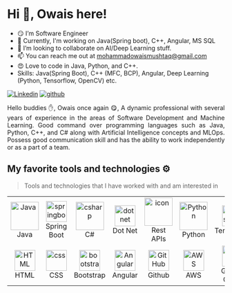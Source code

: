 <div class="d-flex flex-column justify-content-center align-items-center w-100" *ngIf="bio$ | async as bio">
    <div class="d-flex flex-column min-vh-95 justify-content-center align-items-center w-100">
            <h1>Hi 👋, <b>Owais here!</b></h1>
     
- :smirk: I’m Software Engineer
- 🌱 Currently, I'm working on Java(Spring boot), C++, Angular, MS SQL
- 💞️ I’m looking to collaborate on AI/Deep Learning stuff.
- 📫 You can reach me out at mohammadowaismushtaq@gmail.com
- :heart_eyes: Love to code in Java, Python, and C++.
- Skills: Java(Spring Boot), C++ (MFC, BCP), Angular, Deep Learning (Python, Tensorflow, OpenCV) etc.
<div align="justify">

[![Linkedin](https://img.shields.io/badge/Follow-%231DA1F2.svg?style=for-the-badge&logo=Linkedin&logoColor=white)](https://www.linkedin.com/in/muhammadowaismushtaq/)
[![github](https://img.shields.io/badge/Follow-12100E.svg?style=for-the-badge&logo=github&logoColor=white)](https://github.com/muhammadowaismushtaq/)
</div>
</div>  
<p align="justify"> 
Hello buddies ✋, Owais once again 😋, A dynamic professional with several years of experience in the areas of Software Development and Machine Learning. Good command over programming languages such as Java, Python, C++, and C# along with Artificial Intelligence concepts and MLOps. Possess good communication skill and has the ability to work independently or as a part of a team.
&nbsp;
  </div>
</p>

## My favorite tools and technologies ⚙️ 

> Tools and technologies that I have worked with and am interested in
<table>
  <tr>
    <td align="center" width="96">
        <img src="https://techstack-generator.vercel.app/java-icon.svg" alt="Java" width="65" height="65" />
      <br>Java
    </td>
    <td align="center" width="96">
        <img src="https://skillicons.dev/icons?i=spring" width="48" height="48" alt="springboot" />
      <br>Spring Boot
    </td>
     <td align="center" width="96">
        <img src="https://techstack-generator.vercel.app/csharp-icon.svg" alt="csharp" width="65" height="65" />
      <br>C#
    </td>                                                                                                      
    <td align="center" width="96">
        <img src="https://skillicons.dev/icons?i=dotnet" width="48" height="48" alt="dotnet" />
      <br>Dot Net
    </td>                                                                                                                   
    <td align="center" width="96">
        <img src="https://techstack-generator.vercel.app/restapi-icon.svg" alt="icon" width="65" height="65" />
      <br>Rest APIs
    </td>                                                                                          
    <td align="center" width="96">
        <a href="#macropower-tech">
          <img src="https://techstack-generator.vercel.app/python-icon.svg" alt="Python" width="65" height="65" />
        </a>
        <br>Python
      </td>                                                                                                         
      <td align="center" width="96">
          <img src="https://skillicons.dev/icons?i=tensorflow" width="48" height="48" alt="Tensorflow" />
        <br>Tensorflow
      </td>
    <td align="center" width="96">
        <img src="https://techstack-generator.vercel.app/cpp-icon.svg" alt="Cpp" width="65" height="65" />
      <br>C++
    </td>
 </tr>                                                                                                        
 <tr> 
    <td align="center"  width="96">
        <img src="https://skillicons.dev/icons?i=html" width="48" height="48" alt="HTML" />
      <br>HTML
    </td>                                                                                  
    <td align="center" width="96">
        <img src="https://skillicons.dev/icons?i=css" width="48" height="48" alt="css" />
      <br>CSS
    </td>                                                                                   
    <td align="center"  width="96">
        <img src="https://skillicons.dev/icons?i=bootstrap" width="48" height="48" alt="bootstrap" />
      <br>Bootstrap
    </td>                                                                                   
    <td align="center" width="96">
        <img src="https://skillicons.dev/icons?i=angular" width="48" height="48" alt="Angular" />
      <br>Angular
    </td>        
       <td align="center" width="96">
        <img src="https://techstack-generator.vercel.app/github-icon.svg" width="48" height="48" alt="GitHub" />
      <br>Github
    </td>
    <td align="center" width="96">
        <img src="https://skillicons.dev/icons?i=aws" width="48" height="48" alt="AWS" />
      <br>AWS
    </td>                                                                        
    <td align="center" width="96">
        <img src="https://skillicons.dev/icons?i=gcp" width="48" height="48" alt="AWS" />
      <br>Google Cloud
    </td>                                                                           
    <td align="center" width="96">
        <img src="https://techstack-generator.vercel.app/docker-icon.svg" alt="icon" width="65" height="65" />
      <br>Docker
    </td>                                                                                                  
  </tr>
</table>

